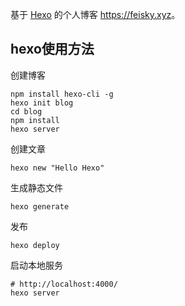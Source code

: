 基于 [Hexo](https://hexo.io/zh-cn/docs/) 的个人博客 <https://feisky.xyz>。

## hexo使用方法

创建博客

```
npm install hexo-cli -g
hexo init blog
cd blog
npm install
hexo server
```

创建文章

```
hexo new "Hello Hexo"
```

生成静态文件

```
hexo generate
```

发布

```
hexo deploy
```

启动本地服务

```
# http://localhost:4000/
hexo server
```

